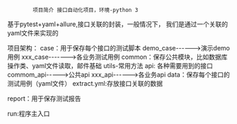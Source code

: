             项目简介 接口自动化项目，环境-python 3
基于pytest+yaml+allure,接口关联的封装，一般情况下，
我们是通过一个关联的yaml文件来实现的

项目架构：
case：用于保存每个接口的测试脚本
    demo_case------>演示demo用例
    xxx_case------->各业务测试用例
common：保存公共模块，比如数据库操作类、yaml文件读取，邮件基础
    utils-常用方法
api: 各种需要用到的接口
    commom_api----->公共api
    xxx_api------>各业务api
data：保存每个接口的测试用例（yaml文件）
    extract.yml:存放接口关联的数据

report：用于保存测试报告

run:程序主入口